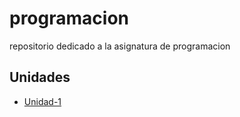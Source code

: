 # programacion
repositorio dedicado a la asignatura de programacion

## Unidades
- [Unidad-1](unidad-1)
